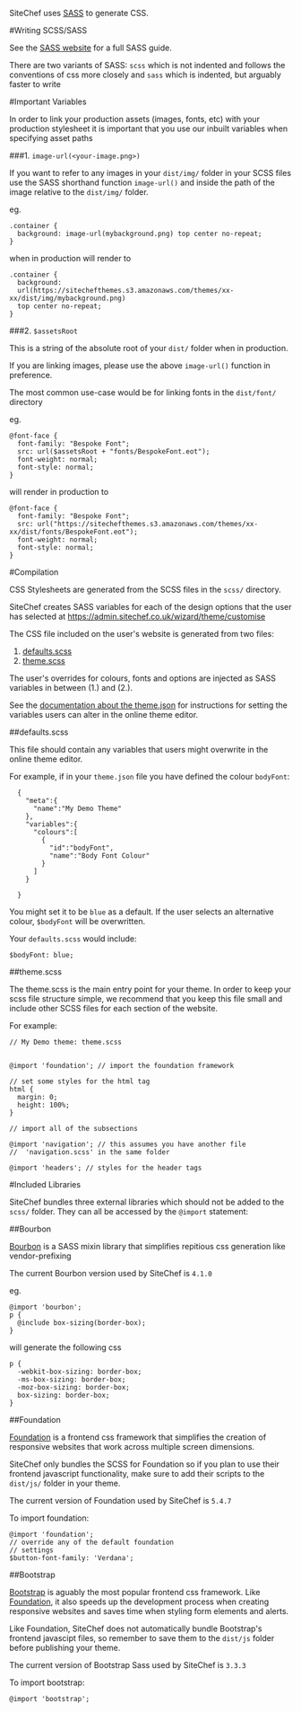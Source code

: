 SiteChef uses [SASS](http://www.sass-lang.com) to generate CSS.

#Writing SCSS/SASS

See the [SASS website](http://www.sass-lang.com/guide) for a full SASS guide.

There are two variants of SASS: `scss` which is not indented and follows the
conventions of css more closely and `sass` which is indented, but arguably
faster to write

#Important Variables

In order to link your production assets (images, fonts, etc)
with your production stylesheet it is important that you use our inbuilt
variables when specifying asset paths

###1. `image-url(<your-image.png>)`

If you want to refer to any images in your `dist/img/` folder in your SCSS files
use the SASS shorthand function `image-url()` and inside the path of the image
relative to the `dist/img/` folder.

eg.

    .container {
      background: image-url(mybackground.png) top center no-repeat;
    }

when in production will render to

    .container {
      background:
      url(https://sitechefthemes.s3.amazonaws.com/themes/xx-xx/dist/img/mybackground.png)
      top center no-repeat;
    }

###2. `$assetsRoot`

This is a string of the absolute root of your `dist/` folder when in production.

If you are linking images, please use the above `image-url()` function in
preference.

The most common use-case would be for linking fonts in the `dist/font/` directory

eg.

    @font-face {
      font-family: "Bespoke Font";
      src: url($assetsRoot + "fonts/BespokeFont.eot");
      font-weight: normal;
      font-style: normal;
    }

will render in production to

    @font-face {
      font-family: "Bespoke Font";
      src: url("https://sitechefthemes.s3.amazonaws.com/themes/xx-xx/dist/fonts/BespokeFont.eot");
      font-weight: normal;
      font-style: normal;
    }


#Compilation

CSS Stylesheets are generated from the SCSS files in the `scss/` directory.

SiteChef creates SASS variables for each of the design options that the user has
selected at https://admin.sitechef.co.uk/wizard/theme/customise

The CSS file included on the user's website is generated from two files:

1. [defaults.scss](#defaultsscss)
2. [theme.scss](#themescss)

The user's overrides for colours, fonts and options are injected as SASS
variables in between (1.) and (2.).

See the [documentation about the
theme.json](configfiles/themejson.md#variables) for instructions for setting the
variables users can alter in the online theme editor.

##defaults.scss

This file should contain any variables that users might overwrite in the online
theme editor.

For example, if in your `theme.json` file you have defined the colour
`bodyFont`:

      {
        "meta":{
          "name":"My Demo Theme"
        },
        "variables":{
          "colours":[
            {
              "id":"bodyFont",
              "name":"Body Font Colour"
            }
          ]
        }

      }

You might set it to be `blue` as a default. If the user selects an alternative
colour, `$bodyFont` will be overwritten.

Your `defaults.scss` would include:

    $bodyFont: blue;

##theme.scss

The theme.scss is the main entry point for your theme.
In order to keep your scss file structure simple, we recommend that you keep
this file small and include other SCSS files for each section of the website.

For example:

    // My Demo theme: theme.scss


    @import 'foundation'; // import the foundation framework

    // set some styles for the html tag
    html {
      margin: 0;
      height: 100%;
    }

    // import all of the subsections

    @import 'navigation'; // this assumes you have another file
    //  'navigation.scss' in the same folder

    @import 'headers'; // styles for the header tags


#Included Libraries

SiteChef bundles three external libraries which should not be added to the
`scss/` folder. They can all be accessed by the `@import` statement:

##Bourbon

[Bourbon](http://bourbon.io/docs/) is a SASS mixin library that simplifies
repitious css generation like vendor-prefixing

The current Bourbon version used by SiteChef is `4.1.0`

eg.

    @import 'bourbon';
    p {
      @include box-sizing(border-box);
    }

will generate the following css

    p {
      -webkit-box-sizing: border-box;
      -ms-box-sizing: border-box;
      -moz-box-sizing: border-box;
      box-sizing: border-box;
    }

##Foundation

[Foundation](http://foundation.zurb.com/docs/) is a frontend css framework that
simplifies the creation of responsive websites that work across multiple screen
dimensions.

SiteChef only bundles the SCSS for Foundation so if you plan to use their
frontend javascript functionality, make sure to add their scripts to the
`dist/js/` folder in your theme.

The current version of Foundation used by SiteChef is `5.4.7`

To import foundation:

    @import 'foundation';
    // override any of the default foundation
    // settings
    $button-font-family: 'Verdana';

##Bootstrap

[Bootstrap](http://getbootstrap.com/getting-started/) is aguably the most
popular frontend css framework. Like [Foundation](#foundation), it also speeds
up the development process when creating responsive websites and saves time when
styling form elements and alerts.

Like Foundation, SiteChef does not automatically bundle Bootstrap's frontend
javascipt files, so remember to save them to the `dist/js` folder before
publishing your theme.

The current version of Bootstrap Sass used by SiteChef is `3.3.3`

To import bootstrap:

    @import 'bootstrap';


